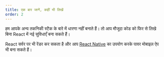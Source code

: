```yaml
---
title: एक बार जानें, कहीं भी लिखें
order: 2
---
```


हम आपके अन्य तकनिकी स्टैक के बारे में धारणा नहीं बनाते हैं। तो आप मौजूदा कोड को फिर से लिखे बिना React में नई सुविधाएँ बना सकते हैं।

React सर्वर पर भी रेंडर कर सकता है और आप [React Native](https://facebook.github.io/react-native/) का उपयोग करके पावर मोबाइल ऐप भी बना सकते हैं।